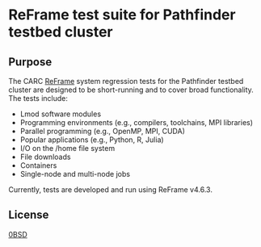 # ReFrame test suite for Pathfinder testbed cluster

## Purpose

The CARC [ReFrame](https://reframe-hpc.readthedocs.io/en/stable/index.html) system regression tests for the Pathfinder testbed cluster are designed to be short-running and to cover broad functionality. The tests include:

- Lmod software modules
- Programming environments (e.g., compilers, toolchains, MPI libraries)
- Parallel programming (e.g., OpenMP, MPI, CUDA)
- Popular applications (e.g., Python, R, Julia)
- I/O on the /home file system
- File downloads
- Containers
- Single-node and multi-node jobs

Currently, tests are developed and run using ReFrame v4.6.3.

## License

[0BSD](LICENSE)
